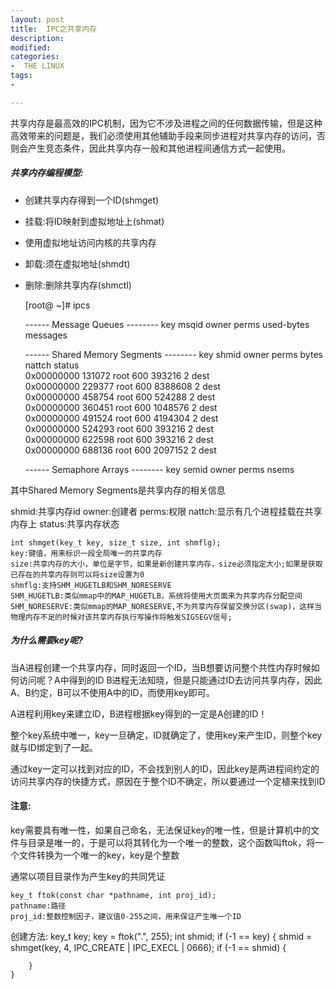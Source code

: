 ```yaml
---
layout: post
title:  IPC之共享内存
description: 
modified: 
categories: 
-  THE LINUX
tags:
- 

---
```

共享内存是最高效的IPC机制，因为它不涉及进程之间的任何数据传输，但是这种高效带来的问题是，我们必须使用其他辅助手段来同步进程对共享内存的访问，否则会产生竞态条件，因此共享内存一般和其他进程间通信方式一起使用。


##### 共享内存编程模型:

* 创建共享内存得到一个ID(shmget)
* 挂载:将ID映射到虚拟地址上(shmat)
* 使用虚拟地址访问内核的共享内存
* 卸载:须在虚拟地址(shmdt)
* 删除:删除共享内存(shmctl)




	[root@ ~]# ipcs                                                                                                      
	
	------ Message Queues --------
	key        msqid      owner      perms      used-bytes   messages    
	
	------ Shared Memory Segments --------
	key        shmid      owner      perms      bytes      nattch     status      
	0x00000000 131072     root       600        393216     2          dest         
	0x00000000 229377     root       600        8388608    2          dest         
	0x00000000 458754     root       600        524288     2          dest         
	0x00000000 360451     root       600        1048576    2          dest         
	0x00000000 491524     root       600        4194304    2          dest         
	0x00000000 524293     root       600        393216     2          dest         
	0x00000000 622598     root       600        393216     2          dest         
	0x00000000 688136     root       600        2097152    2          dest         
	
	------ Semaphore Arrays --------
	key        semid      owner      perms      nsems     




其中Shared Memory Segments是共享内存的相关信息

shmid:共享内存id
owner:创建者
perms:权限
nattch:显示有几个进程挂载在共享内存上
status:共享内存状态



	int shmget(key_t key, size_t size, int shmflg);
	key:键值，用来标识一段全局唯一的共享内存
	size:共享内存的大小，单位是字节，如果是新创建共享内存，size必须指定大小;如果是获取已存在的共享内存则可以将size设置为0
	shmflg:支持SHM_HUGETLB和SHM_NORESERVE
	SHM_HUGETLB:类似mmap中的MAP_HUGETLB，系统将使用大页面来为共享内存分配空间
	SHM_NORESERVE:类似mmap的MAP_NORESERVE,不为共享内存保留交换分区(swap)，这样当物理内存不足的时候对该共享内存执行写操作将触发SIGSEGV信号;
	

##### 为什么需要key呢?
当A进程创建一个共享内存，同时返回一个ID，当B想要访问整个共性内存时候如何访问呢？A中得到的ID B进程无法知晓，但是只能通过ID去访问共享内存，因此A、B约定，B可以不使用A中的ID，而使用key即可。

A进程利用key来建立ID，B进程根据key得到的一定是A创建的ID！

整个key系统中唯一，key一旦确定，ID就确定了，使用key来产生ID，则整个key就与ID绑定到了一起。

通过key一定可以找到对应的ID，不会找到别人的ID，因此key是两进程间约定的访问共享内存的快捷方式，原因在于整个ID不确定，所以要通过一个定植来找到ID

#### 注意:
key需要具有唯一性，如果自己命名，无法保证key的唯一性，但是计算机中的文件与目录是唯一的，于是可以将其转化为一个唯一的整数，这个函数叫ftok，将一个文件转换为一个唯一的key，key是个整数

通常以项目目录作为产生key的共同凭证



	key_t ftok(const char *pathname, int proj_id);
	pathname:路径
	proj_id:整数控制因子，建议值0-255之间，用来保证产生唯一个ID


创建方法:
	key_t key;
	key = ftok(".", 255);
	int shmid;
	if (-1 == key) {
		shmid = shmget(key, 4, IPC_CREATE | IPC_EXECL | 0666);
		if (-1 == shmid) {
			
		}
	}
	
	
	

